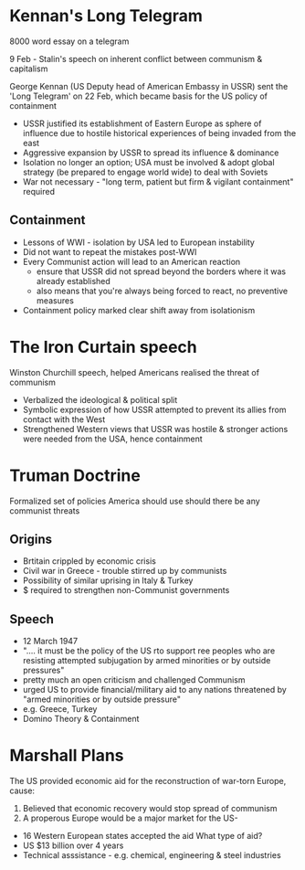 # Kennan's Long Telegram

8000 word essay on a telegram

9 Feb - Stalin's speech on inherent conflict between communism & capitalism

George Kennan (US Deputy head of American Embassy in USSR) sent the 'Long Telegram' on 22 Feb, which became basis for the US policy of containment

- USSR justified its establishment of Eastern Europe as sphere of influence due to hostile historical experiences of being invaded from the east
- Aggressive expansion by USSR to spread its influence & dominance
- Isolation no longer an option; USA must be involved & adopt global strategy (be prepared to engage world wide) to deal with Soviets
- War not necessary - "long term, patient  but firm & vigilant containment" required

## Containment

- Lessons of WWI - isolation by USA led to European instability
- Did not want to repeat the mistakes post-WWI
- Every Communist action will lead to an American reaction 
	- ensure that USSR did not spread beyond the borders where it was already established
	- also means that you're always being forced to react, no preventive measures
- Containment policy marked clear shift away from isolationism

# The Iron Curtain speech

Winston Churchill speech, helped Americans realised the threat of communism

- Verbalized the ideological & political split
- Symbolic expression of how USSR attempted to prevent its allies from contact with the West
- Strengthened Western views that USSR was hostile & stronger actions were needed from the USA, hence containment

# Truman Doctrine

Formalized set of policies America should use should there be any communist threats

## Origins

- Brtitain crippled by economic crisis
- Civil war in Greece - trouble stirred up by communists
- Possibility of similar uprising in Italy & Turkey
- $ required to strengthen non-Communist governments

## Speech

- 12 March 1947
- ".... it must be the policy of the US rto support ree peoples who are resisting attempted subjugation by armed minorities or by outside pressures"
- pretty much an open criticism and challenged Communism
- urged US to provide financial/military aid to any nations threatened by "armed minorities or by outside pressure"
- e.g. Greece, Turkey
- Domino Theory & Containment

# Marshall Plans

The US provided economic aid for the reconstruction of war-torn Europe, cause:

1. Believed that economic recovery would stop spread of communism
2. A properous Europe would be a major market for the US-

- 16 Western European states accepted the aid
What type of aid?
- US $13 billion over 4 years
- Technical asssistance - e.g. chemical, engineering & steel industries